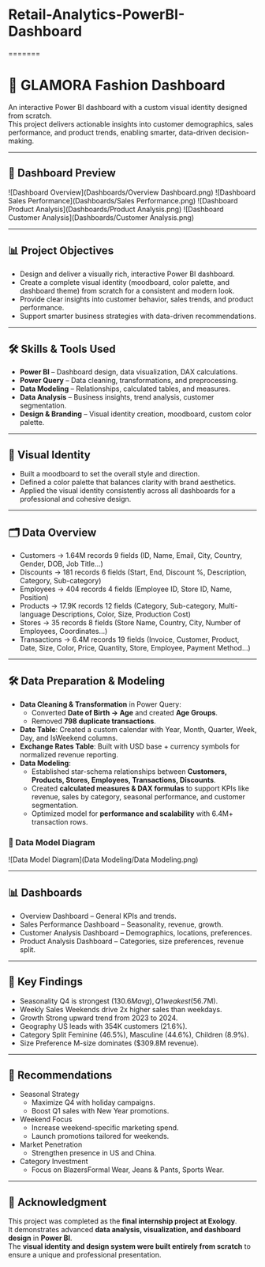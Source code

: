 # Retail-Analytics-PowerBI-Dashboard
=======
# 👗 GLAMORA Fashion Dashboard

An interactive Power BI dashboard with a custom visual identity designed from scratch.  
This project delivers actionable insights into customer demographics, sales performance, and product trends, enabling smarter, data-driven decision-making.

---

## 📸 Dashboard Preview
![Dashboard Overview](Dashboards/Overview Dashboard.png)
![Dashboard Sales Performance](Dashboards/Sales Performance.png)
![Dashboard Product Analysis](Dashboards/Product Analysis.png)
![Dashboard Customer Analysis](Dashboards/Customer Analysis.png)


---

## 📊 Project Objectives
- Design and deliver a visually rich, interactive Power BI dashboard.
- Create a complete visual identity (moodboard, color palette, and dashboard theme) from scratch for a consistent and modern look.
- Provide clear insights into customer behavior, sales trends, and product performance.
- Support smarter business strategies with data-driven recommendations.

---

## 🛠 Skills & Tools Used
- **Power BI** – Dashboard design, data visualization, DAX calculations.  
- **Power Query** – Data cleaning, transformations, and preprocessing.  
- **Data Modeling** – Relationships, calculated tables, and measures. 
- **Data Analysis** – Business insights, trend analysis, customer segmentation.  
- **Design & Branding** – Visual identity creation, moodboard, custom color palette.  

---

## 🎨 Visual Identity
- Built a moodboard to set the overall style and direction.  
- Defined a color palette that balances clarity with brand aesthetics.  
- Applied the visual identity consistently across all dashboards for a professional and cohesive design.  

---

## 🗂 Data Overview
- Customers → 1.64M records  9 fields (ID, Name, Email, City, Country, Gender, DOB, Job Title…)
- Discounts → 181 records  6 fields (Start, End, Discount %, Description, Category, Sub-category)
- Employees → 404 records  4 fields (Employee ID, Store ID, Name, Position)
- Products → 17.9K records  12 fields (Category, Sub-category, Multi-language Descriptions, Color, Size, Production Cost)
- Stores → 35 records  8 fields (Store Name, Country, City, Number of Employees, Coordinates…)
- Transactions → 6.4M records  19 fields (Invoice, Customer, Product, Date, Size, Color, Price, Quantity, Store, Employee, Payment Method…)

---

## 🛠 Data Preparation & Modeling
- **Data Cleaning & Transformation** in Power Query:  
  - Converted **Date of Birth → Age** and created **Age Groups**.  
  - Removed **798 duplicate transactions**.  
- **Date Table**: Created a custom calendar with Year, Month, Quarter, Week, Day, and IsWeekend columns.  
- **Exchange Rates Table**: Built with USD base + currency symbols for normalized revenue reporting.  
- **Data Modeling**:  
  - Established star-schema relationships between **Customers, Products, Stores, Employees, Transactions, Discounts**.  
  - Created **calculated measures & DAX formulas** to support KPIs like revenue, sales by category, seasonal performance, and customer segmentation.  
  - Optimized model for **performance and scalability** with 6.4M+ transaction rows.

 ### 📐 Data Model Diagram
![Data Model Diagram](Data Modeling/Data Modeling.png)

---

## 📊 Dashboards
- Overview Dashboard – General KPIs and trends.
- Sales Performance Dashboard – Seasonality, revenue, growth.
- Customer Analysis Dashboard – Demographics, locations, preferences.
- Product Analysis Dashboard – Categories, size preferences, revenue split.

---

## 🔑 Key Findings
- Seasonality Q4 is strongest ($130.6M avg), Q1 weakest ($56.7M).
- Weekly Sales Weekends drive 2x higher sales than weekdays.
- Growth Strong upward trend from 2023 to 2024.
- Geography US leads with 354K customers (21.6%).
- Category Split Feminine (46.5%), Masculine (44.6%), Children (8.9%).
- Size Preference M-size dominates ($309.8M revenue).

---

## 🚀 Recommendations
- Seasonal Strategy  
  - Maximize Q4 with holiday campaigns.  
  - Boost Q1 sales with New Year promotions.  
- Weekend Focus  
  - Increase weekend-specific marketing spend.  
  - Launch promotions tailored for weekends.  
- Market Penetration  
  - Strengthen presence in US and China.  
- Category Investment
  - Focus on BlazersFormal Wear, Jeans & Pants, Sports Wear.  

---

## 🙌 Acknowledgment
This project was completed as the **final internship project at Exology**.  
It demonstrates advanced **data analysis, visualization, and dashboard design** in **Power BI**.  
The **visual identity and design system were built entirely from scratch** to ensure a unique and professional presentation.
